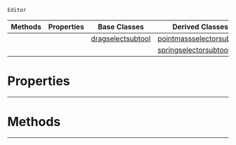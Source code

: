  `Editor`

|Methods|Properties|Base Classes|Derived Classes|
|---|---|---|---|
| | |[dragselectsubtool](dragselectsubtool.md)|[pointmassselectorsubtool](pointmassselectorsubtool.md)|
| | | |[springselectorsubtool](springselectorsubtool.md)|


 #  Properties


---  
 #  Methods


---  
 

 